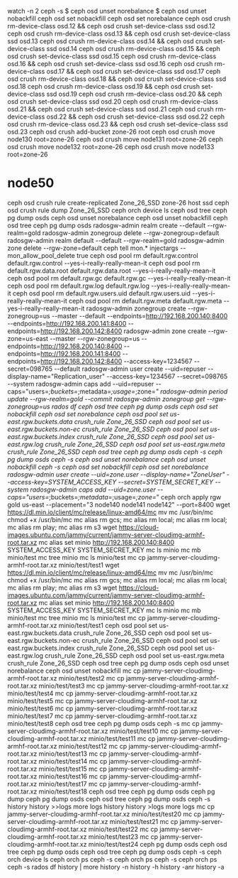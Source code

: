 watch -n 2 ceph -s
$ ceph osd unset norebalance
$ ceph osd unset nobackfill
ceph osd set nobackfill
ceph osd set norebalance
ceph osd crush rm-device-class osd.12 && ceph osd crush set-device-class ssd osd.12
ceph osd crush rm-device-class osd.13 && ceph osd crush set-device-class ssd osd.13
ceph osd crush rm-device-class osd.14 && ceph osd crush set-device-class ssd osd.14
ceph osd crush rm-device-class osd.15 && ceph osd crush set-device-class ssd osd.15
ceph osd crush rm-device-class osd.16 && ceph osd crush set-device-class ssd osd.16
ceph osd crush rm-device-class osd.17 && ceph osd crush set-device-class ssd osd.17
ceph osd crush rm-device-class osd.18 && ceph osd crush set-device-class ssd osd.18
ceph osd crush rm-device-class osd.19 && ceph osd crush set-device-class ssd osd.19
ceph osd crush rm-device-class osd.20 && ceph osd crush set-device-class ssd osd.20
ceph osd crush rm-device-class osd.21 && ceph osd crush set-device-class ssd osd.21
ceph osd crush rm-device-class osd.22 && ceph osd crush set-device-class ssd osd.22
ceph osd crush rm-device-class osd.23 && ceph osd crush set-device-class ssd osd.23
ceph osd crush add-bucket zone-26 root
ceph osd crush move node130 root=zone-26
ceph osd crush move node131 root=zone-26
ceph osd crush move node132 root=zone-26
ceph osd crush move node133 root=zone-26
# node50
ceph osd crush rule create-replicated Zone_26_SSD zone-26 host ssd
ceph osd crush rule dump Zone_26_SSD
ceph orch device ls
ceph osd tree
ceph pg dump osds
ceph osd unset norebalance
ceph osd unset nobackfill
ceph osd tree
ceph pg dump osds
radosgw-admin realm create --default --rgw-realm=gold
radosgw-admin zonegroup delete --rgw-zonegroup=default
radosgw-admin realm default --default --rgw-realm=gold
radosgw-admin zone delete --rgw-zone=default
ceph tell mon.* injectargs --mon_allow_pool_delete true
ceph osd pool rm default.rgw.control default.rgw.control --yes-i-really-really-mean-it
ceph osd pool rm default.rgw.data.root default.rgw.data.root --yes-i-really-really-mean-it
ceph osd pool rm default.rgw.gc default.rgw.gc --yes-i-really-really-mean-it
ceph osd pool rm default.rgw.log default.rgw.log --yes-i-really-really-mean-it
ceph osd pool rm default.rgw.users.uid default.rgw.users.uid --yes-i-really-really-mean-it
ceph osd pool rm default.rgw.meta default.rgw.meta   --yes-i-really-really-mean-it
radosgw-admin zonegroup create --rgw-zonegroup=us --master --default --endpoints=http://192.168.200.140:8400 --endpoints=http://192.168.200.141:8400   --endpoints=http://192.168.200.142:8400
radosgw-admin zone create --rgw-zone=us-east --master --rgw-zonegroup=us --endpoints=http://192.168.200.140:8400 --endpoints=http://192.168.200.141:8400   --endpoints=http://192.168.200.142:8400 --access-key=1234567 --secret=098765 --default
radosgw-admin user create --uid=repuser --display-name="Replication_user" --access-key=1234567 --secret=098765 --system
radosgw-admin caps add --uid=repuser --caps="users=*;buckets=*;metadata=*;usage=*;zone=*"
radosgw-admin period update --rgw-realm=gold --commit
radosgw-admin zonegroup get --rgw-zonegroup=us
rados df
ceph osd tree
ceph pg dump osds
ceph osd set nobackfill
ceph osd set norebalance
ceph osd pool set us-east.rgw.buckets.data crush_rule Zone_26_SSD
ceph osd pool set us-east.rgw.buckets.non-ec crush_rule Zone_26_SSD
ceph osd pool set us-east.rgw.buckets.index crush_rule Zone_26_SSD
ceph osd pool set us-east.rgw.log  crush_rule Zone_26_SSD
ceph osd pool set us-east.rgw.meta  crush_rule Zone_26_SSD
ceph osd tree
ceph pg dump osds
ceph -s
ceph pg dump osds
ceph -s
ceph osd unset norebalance
ceph osd unset nobackfill
ceph -s
ceph osd set nobackfill
ceph osd set norebalance
radosgw-admin user create --uid=zone.user --display-name="ZoneUser" --access-key=SYSTEM_ACCESS_KEY --secret=SYSTEM_SECRET_KEY --system
radosgw-admin caps add --uid=zone.user --caps="users=*;buckets=*;metadata=*;usage=*;zone=*"
ceph orch apply rgw gold us-east --placement="3 node140 node141 node142"  --port=8400
wget https://dl.min.io/client/mc/release/linux-amd64/mc
mv mc /usr/bin/mc
chmod +x /usr/bin/mc
mc alias rm gcs; mc alias rm local; mc alias rm local; mc alias rm play; mc alias rm s3
wget https://cloud-images.ubuntu.com/jammy/current/jammy-server-cloudimg-armhf-root.tar.xz
mc alias set minio http://192.168.200.140:8400 SYSTEM_ACCESS_KEY SYSTEM_SECRET_KEY
mc ls minio
mc mb minio/test
mc tree minio
mc ls minio/test
mc cp jammy-server-cloudimg-armhf-root.tar.xz minio/test/test1
wget https://dl.min.io/client/mc/release/linux-amd64/mc
mv mc /usr/bin/mc
chmod +x /usr/bin/mc
mc alias rm gcs; mc alias rm local; mc alias rm local; mc alias rm play; mc alias rm s3
wget https://cloud-images.ubuntu.com/jammy/current/jammy-server-cloudimg-armhf-root.tar.xz
mc alias set minio http://192.168.200.140:8400 SYSTEM_ACCESS_KEY SYSTEM_SECRET_KEY
mc ls minio
mc mb minio/test
mc tree minio
mc ls minio/test
mc cp jammy-server-cloudimg-armhf-root.tar.xz minio/test/test1
ceph osd pool set us-east.rgw.buckets.data crush_rule Zone_26_SSD
ceph osd pool set us-east.rgw.buckets.non-ec crush_rule Zone_26_SSD
ceph osd pool set us-east.rgw.buckets.index crush_rule Zone_26_SSD
ceph osd pool set us-east.rgw.log  crush_rule Zone_26_SSD
ceph osd pool set us-east.rgw.meta  crush_rule Zone_26_SSD
ceph osd tree
ceph pg dump osds
ceph osd unset norebalance
ceph osd unset nobackfill
mc cp jammy-server-cloudimg-armhf-root.tar.xz minio/test/test2
mc cp jammy-server-cloudimg-armhf-root.tar.xz minio/test/test3
mc cp jammy-server-cloudimg-armhf-root.tar.xz minio/test/test4
mc cp jammy-server-cloudimg-armhf-root.tar.xz minio/test/test5
mc cp jammy-server-cloudimg-armhf-root.tar.xz minio/test/test6
mc cp jammy-server-cloudimg-armhf-root.tar.xz minio/test/test7
mc cp jammy-server-cloudimg-armhf-root.tar.xz minio/test/test8
ceph osd tree
ceph pg dump osds
ceph -s
mc cp jammy-server-cloudimg-armhf-root.tar.xz minio/test/test10
mc cp jammy-server-cloudimg-armhf-root.tar.xz minio/test/test11
mc cp jammy-server-cloudimg-armhf-root.tar.xz minio/test/test12
mc cp jammy-server-cloudimg-armhf-root.tar.xz minio/test/test13
mc cp jammy-server-cloudimg-armhf-root.tar.xz minio/test/test14
mc cp jammy-server-cloudimg-armhf-root.tar.xz minio/test/test15
mc cp jammy-server-cloudimg-armhf-root.tar.xz minio/test/test16
mc cp jammy-server-cloudimg-armhf-root.tar.xz minio/test/test17
mc cp jammy-server-cloudimg-armhf-root.tar.xz minio/test/test18
ceph osd tree
ceph pg dump osds
ceph pg dump 
ceph pg dump osds
ceph osd tree
ceph pg dump osds
ceph -s
history 
history  >>logs
more logs 
history 
history  >logs
more logs 
mc cp jammy-server-cloudimg-armhf-root.tar.xz minio/test/test20
mc cp jammy-server-cloudimg-armhf-root.tar.xz minio/test/test21
mc cp jammy-server-cloudimg-armhf-root.tar.xz minio/test/test22
mc cp jammy-server-cloudimg-armhf-root.tar.xz minio/test/test23
mc cp jammy-server-cloudimg-armhf-root.tar.xz minio/test/test24
ceph pg dump osds
ceph osd tree
ceph pg dump osds
ceph osd tree
ceph pg dump osds
ceph -s
ceph orch device ls
ceph orch ps
ceph -s
ceph orch ps
ceph -s
ceph orch ps
ceph -s
rados df
history | more
history -n
history -h
history -anr
history -a
